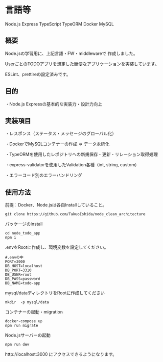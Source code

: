 # 言語等
Node.js Express TypeScript TypeORM Docker MySQL

## 概要
Node.jsの学習用に、上記言語・FW・middlewareで 作成しました。

UserごとのTODOアプリを想定した簡便なアプリケーションを実装しています。

ESLint、prettireの設定済みです。

## 目的
・Node.js Expressの基本的な実装力・設計力向上

## 実装項目
・レスポンス（ステータス・メッセージのグローバル化）

・DockerでMySQLコンテナーの作成 => データ永続化

・TypeORMを使用したレポジトリへの新規保存・更新・リレーション取得処理

・express-validatorを使用したValidation各種（int, string, custom)

・エラーコード別のエラーハンドリング

## 使用方法
前提：Docker、Node.jsは各自Installしていること。

```
git clone https://github.com/TakuoIshida/node_clean_architecture
```

パッケージのinstall
```
cd node_todo_app
npm i
```

.envをRootに作成し、環境変数を設定してください。
```
#.envの中
PORT=3000
DB_HOST=localhost
DB_PORT=3310
DB_USER=root
DB_PASS=password
DB_NAME=todo-app
```
mysql/dataディレクトリをRootに作成してください
```
mkdir  -p mysql/data
```

コンテナーの起動・migration
```
docker-compose up
npm run migrate
```

Node.jsサーバーの起動
```
npm run dev
```

http://localhost:3000 にアクセスできるようになります。
